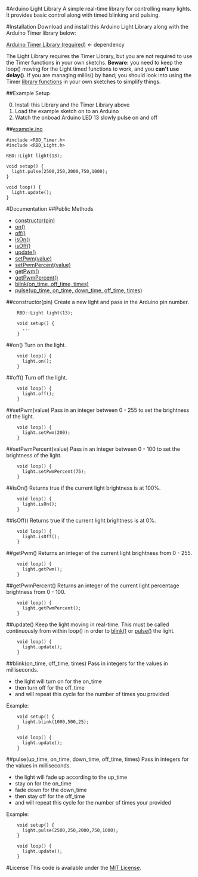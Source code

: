 #Arduino Light Library
A simple real-time library for controlling many lights. It provides basic control along with timed blinking and pulsing.

#Installation
Download and install this Arduino Light Library along with the Arduino Timer library below:

[Arduino Timer Library (required)](https://github.com/alextaujenis/Timer) <- dependency

The Light Library requires the Timer Library, but you are not required to use the Timer functions in your own sketchs. **Beware:** you need to keep the loop() moving for the Light timed functions to work, and you **can't use delay()**. If you are managing millis() by hand; you should look into using the Timer [library functions](https://github.com/alextaujenis/Timer#arduino-timer-library) in your own sketches to simplify things.


##Example Setup

0. Install this Library and the Timer Library above
0. Load the example sketch on to an Arduino
0. Watch the onboad Arduino LED 13 slowly pulse on and off

##[example.ino](https://github.com/alextaujenis/RBD_Light/blob/master/example/example.ino)

    #include <RBD_Timer.h>
    #include <RBD_Light.h>

    RBD::Light light(13);

    void setup() {
      light.pulse(2500,250,2000,750,1000);
    }

    void loop() {
      light.update();
    }

#Documentation
##Public Methods
* [constructor(pin)](#constructorpin)
* [on()](#on)
* [off()](#off)
* [isOn()](#ison)
* [isOff()](#isoff)
* [update()](#update)
* [setPwm(value)](#setpwmvalue)
* [setPwmPercent(value)](#setpwmpercentvalue)
* [getPwm()](#getpwm)
* [getPwmPercent()](#getpwmpercent)
* [blink(on\_time, off\_time, times)](#blinkon_time-off_time-times)
* [pulse(up\_time, on\_time, down\_time, off\_time, times)](#pulseup_time-on_time-down_time-off_time-times)

##constructor(pin)
Create a new light and pass in the Arduino pin number.

		RBD::Light light(13);

		void setup() {
		  ...
		}

##on()
Turn on the light.

		void loop() {
		  light.on();
		}

##off()
Turn off the light.

		void loop() {
		  light.off();
		}

##setPwm(value)
Pass in an integer between 0 - 255 to set the brightness of the light.

		void loop() {
		  light.setPwm(200);
		}

##setPwmPercent(value)
Pass in an integer between 0 - 100 to set the brightness of the light.

		void loop() {
		  light.setPwmPercent(75);
		}

##isOn()
Returns true if the current light brightness is at 100%.

		void loop() {
		  light.isOn();
		}

##isOff()
Returns true if the current light brightness is at 0%.

		void loop() {
		  light.isOff();
		}

##getPwm()
Returns an integer of the current light brightness from 0 - 255.

		void loop() {
		  light.getPwm();
		}

##getPwmPercent()
Returns an integer of the current light percentage brightness from 0 - 100.

		void loop() {
		  light.getPwmPercent();
		}

##update()
Keep the light moving in real-time. This must be called continuously from within loop() in order to [blink()](#blinkon_time-off_time-times) or [pulse()](#pulseup_time-on_time-down_time-off_time-times) the light.

		void loop() {
		  light.update();
		}

##blink(on\_time, off\_time, times)
Pass in integers for the values in milliseconds.

* the light will turn on for the on\_time
* then turn off for the off\_time
* and will repeat this cycle for the number of times you provided

Example:

		void setup() {
		  light.blink(1000,500,25);
		}

		void loop() {
		  light.update();
		}

##pulse(up\_time, on\_time, down\_time, off\_time, times)
Pass in integers for the values in milliseconds.

* the light will fade up according to the up\_time
* stay on for the on\_time
* fade down for the down\_time
* then stay off for the off\_time
* and will repeat this cycle for the number of times your provided

Example:

		void setup() {
		  light.pulse(2500,250,2000,750,1000);
		}

		void loop() {
		  light.update();
		}

#License
This code is available under the [MIT License](http://opensource.org/licenses/mit-license.php).